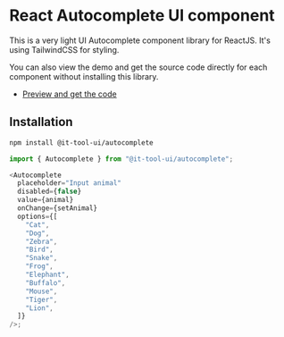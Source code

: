 # React Autocomplete UI component

This is a very light UI Autocomplete component library for ReactJS.
It's using TailwindCSS for styling.

You can also view the demo and get the source code directly for each component without installing this library.

- [Preview and get the code](https://it-tool.app/autocomplete)

## Installation

```sh
npm install @it-tool-ui/autocomplete
```

```js
import { Autocomplete } from "@it-tool-ui/autocomplete";

<Autocomplete
  placeholder="Input animal"
  disabled={false}
  value={animal}
  onChange={setAnimal}
  options={[
    "Cat",
    "Dog",
    "Zebra",
    "Bird",
    "Snake",
    "Frog",
    "Elephant",
    "Buffalo",
    "Mouse",
    "Tiger",
    "Lion",
  ]}
/>;
```
